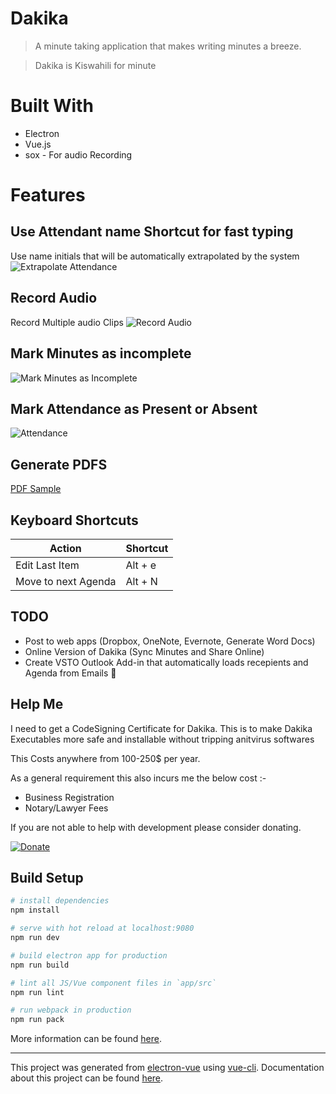 # Dakika
> A minute taking application that makes writing minutes a breeze.

> Dakika is Kiswahili for minute

# Built With
* Electron
* Vue.js
* sox - For audio Recording

# Features
## Use Attendant name Shortcut for fast typing
Use name initials that will be automatically extrapolated by the system
![Extrapolate Attendance](http://codedcell.com/storage/Extrapolate.gif)

## Record Audio
Record Multiple audio Clips
![Record Audio](http://codedcell.com/storage/MinutesAudioRecording.gif)

## Mark Minutes as incomplete
![Mark Minutes as Incomplete](http://codedcell.com/storage/IncompleteMinutes.gif)

## Mark Attendance as Present or Absent
![Attendance](http://codedcell.com/storage/UserPresence.gif)

## Generate PDFS
[PDF Sample](http://codedcell.com/storage/MeetingExamplePDF.pdf)




## Keyboard Shortcuts
Action | Shortcut
------------ | -------------
Edit Last Item | Alt + e
Move to next Agenda | Alt + N

## TODO
* Post to web apps (Dropbox, OneNote, Evernote, Generate Word Docs)
* Online Version of Dakika (Sync Minutes and Share Online)
* Create VSTO Outlook Add-in that automatically loads recepients and Agenda from Emails :gem:

## Help Me
I need to get a CodeSigning Certificate for Dakika. This is to make Dakika Executables more safe and installable without tripping anitvirus softwares

This Costs anywhere from 100-250$ per year.

As a general requirement this also incurs me the below cost :-
* Business Registration
* Notary/Lawyer Fees

If you are not able to help with development please consider donating.

[![Donate](https://img.shields.io/badge/Donate-PayPal-green.svg)](https://www.paypal.com/cgi-bin/webscr?cmd=_s-xclick&hosted_button_id=TPWD9LHWGDBFA)

## Build Setup

``` bash
# install dependencies
npm install

# serve with hot reload at localhost:9080
npm run dev

# build electron app for production
npm run build

# lint all JS/Vue component files in `app/src`
npm run lint

# run webpack in production
npm run pack
```
More information can be found [here](https://simulatedgreg.gitbooks.io/electron-vue/content/docs/npm_scripts.html).

---

This project was generated from [electron-vue](https://github.com/SimulatedGREG/electron-vue) using [vue-cli](https://github.com/vuejs/vue-cli). Documentation about this project can be found [here](https://simulatedgreg.gitbooks.io/electron-vue/content/index.html).
